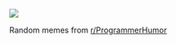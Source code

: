 ![](https://preview.redd.it/4wntooq4o6ze1.png?width=640&crop=smart&auto=webp&s=d2c42ff81ffc4e714b1131)

 Random memes from [r/ProgrammerHumor](https://www.reddit.com/r/ProgrammerHumor/)
